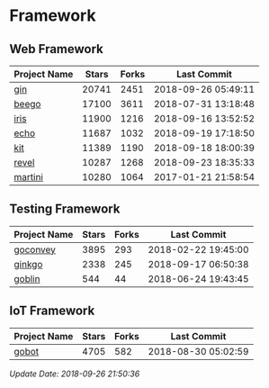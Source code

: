 # Framework

## Web Framework

| Project Name | Stars | Forks | Last Commit |
| ------------ | ----- | ----- | ----------- |
| [gin](https://github.com/gin-gonic/gin) | 20741 | 2451 | 2018-09-26 05:49:11 |
| [beego](https://github.com/astaxie/beego) | 17100 | 3611 | 2018-07-31 13:18:48 |
| [iris](https://github.com/kataras/iris) | 11900 | 1216 | 2018-09-16 13:52:52 |
| [echo](https://github.com/labstack/echo) | 11687 | 1032 | 2018-09-19 17:18:50 |
| [kit](https://github.com/go-kit/kit) | 11389 | 1190 | 2018-09-18 18:00:39 |
| [revel](https://github.com/revel/revel) | 10287 | 1268 | 2018-09-23 18:35:33 |
| [martini](https://github.com/go-martini/martini) | 10280 | 1064 | 2017-01-21 21:58:54 |

## Testing Framework

| Project Name | Stars | Forks | Last Commit |
| ------------ | ----- | ----- | ----------- |
| [goconvey](https://github.com/smartystreets/goconvey) | 3895 | 293 | 2018-02-22 19:45:00 |
| [ginkgo](https://github.com/onsi/ginkgo) | 2338 | 245 | 2018-09-17 06:50:38 |
| [goblin](https://github.com/franela/goblin) | 544 | 44 | 2018-06-24 19:43:45 |

## IoT Framework

| Project Name | Stars | Forks | Last Commit |
| ------------ | ----- | ----- | ----------- |
| [gobot](https://github.com/hybridgroup/gobot) | 4705 | 582 | 2018-08-30 05:02:59 |

*Update Date: 2018-09-26 21:50:36*